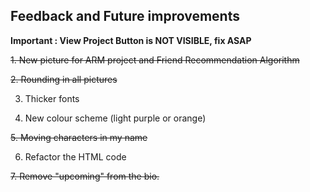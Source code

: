 ## Feedback and Future improvements

**Important : View Project Button is NOT VISIBLE, fix ASAP**

~~1. New picture for ARM project and Friend Recommendation Algorithm~~

~~2. Rounding in all pictures~~

3. Thicker fonts

4. New colour scheme (light purple or orange)

~~5. Moving characters in my name~~

6. Refactor the HTML code

~~7. Remove "upcoming" from the bio.~~
